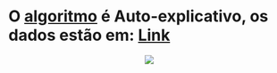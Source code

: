 # O [algoritmo](https://github.com/RenatoMaximiano/MPD_1_TrabalhoFinal/blob/main/Red_Wine_Quality.ipynb) é Auto-explicativo, os dados estão em: [Link](https://github.com/RenatoMaximiano/MPD_1_TrabalhoFinal/blob/main/Red_wine)


<p align="center">
 <img src="https://user-images.githubusercontent.com/84810481/188052468-dc207df0-544a-464c-89d1-92c17d80453f.png">
</p>
